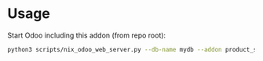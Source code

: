 # Usage

Start Odoo including this addon (from repo root):

```bash
python3 scripts/nix_odoo_web_server.py --db-name mydb --addon product_supplier_code_purchase
```
